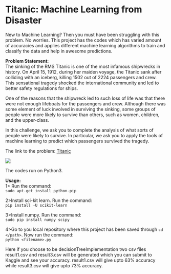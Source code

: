 # Titanic: Machine Learning from Disaster  

New to Machine Learning? Then you must have been struggling with this problem. No worries. This project has the codes which has varied amount of accuracies
and applies different machine learning algorithms to train and classify the data and help in awesome predictions.  

**Problem Statement:**  
The sinking of the RMS Titanic is one of the most infamous shipwrecks in history.  On April 15, 1912, during her maiden voyage, the Titanic sank after colliding with an iceberg, killing 1502 out of 2224 passengers and crew. This sensational tragedy shocked the international community and led to better safety regulations for ships.

One of the reasons that the shipwreck led to such loss of life was that there were not enough lifeboats for the passengers and crew. Although there was some element of luck involved in surviving the sinking, some groups of people were more likely to survive than others, such as women, children, and the upper-class.

In this challenge, we ask you to complete the analysis of what sorts of people were likely to survive. In particular, we ask you to apply the tools of machine learning to predict which passengers survived the tragedy.  


The link to the problem: [Titanic](https://www.kaggle.com/c/titanic/)  

![](giphy.gif)  

The codes run on Python3.  


**Usage:**  
1> Run the command:  
`sudo apt-get install python-pip`  

2>Install sci-kit learn. Run the command:  
`pip install -U scikit-learn`  

3>Install numpy. Run the command:  
`sudo pip install numpy scipy`  

4>Go to you local repository where this project has been saved through `cd </path>`. Now run the command:  
`python <filename>.py`  

Here if you choose <filename> to be decisionTreeImplementation two csv files result1.csv and result3.csv will be generated which you can submit to Kaggle and see your
accuracy. result1.csv will give upto 63% accuracy while result3.csv will give upto 73% accuracy.  



